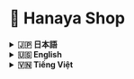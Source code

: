 

# 🌸 Hanaya Shop

<details>
<summary><strong>🇯🇵 日本語</strong></summary>

## 概要

**Hanaya Shop**は、ユーザーが美しい生花を簡単に選択・購入・決済できるよう設計された、最新のUI/UXを備えたオンラインフラワーショップWebアプリケーションです。
ECサイト構築の実務経験をアピールするために開発しました。

---

## 🎯 プロジェクト目的

- 花屋向けのシンプルかつ拡張性の高いECプラットフォームの構築
- 商品（花）、カート、注文の効率的な管理
- 管理者用ダッシュボードの実装
- **Docker**による迅速な環境構築（.env不要）

---

## 🌟 主な機能

### 👤 顧客向け
- 商品一覧の閲覧、カテゴリ・用途・価格による絞り込み
- 商品詳細・画像・価格の表示
- カートへの追加・注文作成
- 購入履歴の確認（会員登録時）

### 🛠️ 管理者向け
- 商品カテゴリ管理
- 商品のCRUD（追加・編集・削除・表示/非表示切替）
- 注文管理（承認・キャンセル・ステータス更新）
- 顧客管理

---

## 🛠️ 技術スタックと効果

- **PHP 8.2**: 最新のPHPバージョンを採用し、セキュリティ・パフォーマンス・保守性を向上。
- **Laravel 12.2**: モダンなMVCフレームワーク。高速な開発、堅牢な認証・権限管理、RESTful API設計、テスト容易性。
- **MySQL**: 信頼性の高いリレーショナルデータベース。大量データの高速処理、トランザクション管理。
- **Bladeテンプレート**: サーバーサイドレンダリングでSEO・パフォーマンス最適化。再利用性の高いUIコンポーネント。
- **Docker Compose**: 開発・本番環境の自動構築。依存関係の一元管理、環境差異の排除、CI/CD対応。
- **Tailwind CSS**: ユーザー体験を高めるモダンなUI設計。レスポンシブ対応。
- **PHPUnit**: 単体・機能テストで品質担保。

これらの技術により、開発効率・保守性・拡張性・セキュリティ・パフォーマンスが大幅に向上しています。

---

## 🗂️ ディレクトリ構成

```bash
hanaya-shop/
├── app/                # コントローラー、モデル、サービス
├── bootstrap/          # Laravel初期化
├── config/             # システム設定
├── database/           # マイグレーション・シーダー
├── public/             # 画像・エントリポイント
├── resources/          # CSS・JS・Bladeテンプレート
├── routes/             # Web/APIルーティング
├── storage/            # アップロード・ログ
├── tests/              # ユニット・機能テスト
├── Dockerfile          # Docker設定
├── docker-compose.yml  # Docker環境構築
└── README.md           # ドキュメント
```

---

## 💡 アピールポイント

- 実務レベルのLaravel設計・実装力
- Dockerによる開発・本番環境の自動化
- 管理画面・顧客画面の両方を考慮したUI/UX設計
- 拡張性・保守性を意識したディレクトリ構成

---

## 🚀 利用方法

1. 必要なツール: [Docker Desktop](https://www.docker.com/products/docker-desktop/) をインストール
2. プロジェクトディレクトリで以下を実行:
   ```bash
   docker-compose up --build
   ```
3. ブラウザで `http://localhost:8000` にアクセス
4. 管理画面: `/admin` からログイン
5. サンプルデータ投入:
   ```bash
   docker-compose exec app php artisan migrate --seed
   ```
6. テスト実行:
   ```bash
   docker-compose exec app php artisan test
   ```

詳細は `README.md` 内の各セクションをご参照ください。

</details>


<details>
<summary><strong>🇺🇸 English</strong></summary>

## Overview

**Hanaya Shop** is a modern online flower shop web application, designed to help users easily browse, purchase, and pay for fresh flowers with an optimized and user-friendly interface.
This project demonstrates practical experience in building scalable e-commerce platforms.

---

## 🎯 Project Goals

- Build a simple yet extensible e-commerce platform for flower shops
- Efficient management of products (flowers), cart, and orders
- Integrated admin dashboard for shop management
- Rapid environment setup using **Docker** (no `.env` configuration required)

---

## 🌟 Key Features

### 👤 For Customers
- Browse flower products, filter by category/occasion/price
- View product details, images, and prices
- Add products to cart and place orders
- View purchase history (for registered users)

### 🛠️ For Admins
- Manage flower categories
- CRUD operations for products: add, edit, delete, toggle visibility
- Manage orders: confirm, cancel, update status
- Manage customers

---

## 🛠️ Technology Stack & Benefits

- **PHP 8.2**: Latest version for improved security, performance, and maintainability.
- **Laravel 12.2**: Modern MVC framework enabling rapid development, robust authentication/authorization, RESTful API design, and easy testing.
- **MySQL**: Reliable relational database for fast processing and transaction management.
- **Blade template**: Server-side rendering for SEO and performance, reusable UI components.
- **Docker Compose**: Automated environment setup, unified dependency management, eliminates environment differences, CI/CD ready.
- **Tailwind CSS**: Modern UI design, responsive and user-friendly experience.
- **PHPUnit**: Unit and feature testing for quality assurance.

These technologies ensure high development efficiency, maintainability, scalability, security, and performance.

---

## 🗂️ Project Structure

```bash
hanaya-shop/
├── app/                # Controllers, models, services
├── bootstrap/          # Laravel initialization
├── config/             # System configuration
├── database/           # Migrations & seeders
├── public/             # Images & entry point
├── resources/          # CSS, JS, Blade templates
├── routes/             # Web/API routing
├── storage/            # Uploads, logs
├── tests/              # Unit & feature tests
├── Dockerfile          # Docker configuration
├── docker-compose.yml  # Docker setup
└── README.md           # Documentation
```

---

## 💡 Highlights

- Professional Laravel architecture and implementation
- Automated development & production environment with Docker
- Thoughtful UI/UX for both admin and customer sides
- Scalable and maintainable project structure

---

## 🚀 Getting Started

1. Prerequisite: Install [Docker Desktop](https://www.docker.com/products/docker-desktop/)
2. In the project directory, run:
   ```bash
   docker-compose up --build
   ```
3. Open your browser and go to `http://localhost:8000`
4. Admin dashboard: access via `/admin`
5. Seed sample data:
   ```bash
   docker-compose exec app php artisan migrate --seed
   ```
6. Run tests:
   ```bash
   docker-compose exec app php artisan test
   ```

See each section in `README.md` for more details.

</details>


<details>
<summary><strong>🇻🇳 Tiếng Việt</strong></summary>

## Giới thiệu

**Hanaya Shop** là ứng dụng web bán hoa online hiện đại, giúp người dùng dễ dàng lựa chọn, đặt mua và thanh toán hoa tươi qua giao diện tối ưu, thân thiện.
Dự án này thể hiện kinh nghiệm thực tế xây dựng nền tảng thương mại điện tử mở rộng.

---

## 🎯 Mục tiêu dự án

- Xây dựng nền tảng thương mại điện tử đơn giản, dễ mở rộng cho cửa hàng hoa
- Quản lý sản phẩm (hoa), giỏ hàng, đơn hàng hiệu quả
- Tích hợp giao diện quản trị cho admin
- Triển khai nhanh bằng **Docker** (không cần chỉnh `.env`)

---

## 🌟 Tính năng chính

### 👤 Dành cho khách hàng
- Xem danh sách hoa, lọc theo loại/dịp/giá
- Xem chi tiết sản phẩm, hình ảnh, giá
- Thêm vào giỏ hàng, tạo đơn hàng
- Xem lịch sử mua hàng (nếu đã đăng ký)

### 🛠️ Dành cho quản trị viên
- Quản lý danh mục hoa
- CRUD sản phẩm: thêm, sửa, xóa, bật/tắt hiển thị
- Quản lý đơn hàng: xác nhận, huỷ, cập nhật trạng thái
- Quản lý khách hàng

---

## 🛠️ Công nghệ sử dụng & Hiệu quả

- **PHP 8.2**: Phiên bản mới nhất, tăng bảo mật, hiệu năng và dễ bảo trì.
- **Laravel 12.2**: Framework hiện đại, phát triển nhanh, xác thực/ủy quyền mạnh mẽ, API RESTful, dễ kiểm thử.
- **MySQL**: CSDL quan hệ, xử lý dữ liệu lớn, quản lý giao dịch hiệu quả.
- **Blade template**: Giao diện server-side, tối ưu SEO, hiệu năng, tái sử dụng UI.
- **Docker Compose**: Tự động hóa môi trường, quản lý phụ thuộc, loại bỏ lỗi môi trường, sẵn sàng CI/CD.
- **Tailwind CSS**: UI hiện đại, responsive, nâng cao trải nghiệm người dùng.
- **PHPUnit**: Đảm bảo chất lượng qua kiểm thử đơn vị và chức năng.

Những công nghệ này giúp dự án đạt hiệu quả cao về tốc độ phát triển, bảo trì, mở rộng, bảo mật và hiệu năng.

---

## 🗂️ Cấu trúc dự án

```bash
hanaya-shop/
├── app/                # Controller, model, service
├── bootstrap/          # Khởi tạo Laravel
├── config/             # Cấu hình hệ thống
├── database/           # Migration & seeder
├── public/             # Hình ảnh, entry point
├── resources/          # CSS, JS, Blade template
├── routes/             # Tuyến web/API
├── storage/            # Upload, log
├── tests/              # Unit test & feature test
├── Dockerfile          # Docker config
├── docker-compose.yml  # Docker setup
└── README.md           # Tài liệu dự án
```

---

## 💡 Điểm nổi bật

- Kiến trúc Laravel chuyên nghiệp, dễ mở rộng
- Tự động hóa môi trường phát triển & triển khai với Docker
- UI/UX tối ưu cho cả admin và khách hàng
- Cấu trúc dự án rõ ràng, dễ bảo trì

---

## 🚀 Hướng dẫn sử dụng

1. Cài đặt [Docker Desktop](https://www.docker.com/products/docker-desktop/)
2. Trong thư mục dự án, chạy:
   ```bash
   docker-compose up --build
   ```
3. Mở trình duyệt và truy cập `http://localhost:8000`
4. Đăng nhập admin tại `/admin`
5. Tạo dữ liệu mẫu:
   ```bash
   docker-compose exec app php artisan migrate --seed
   ```
6. Chạy kiểm thử:
   ```bash
   docker-compose exec app php artisan test
   ```

Xem chi tiết từng phần trong `README.md`.

</details>

